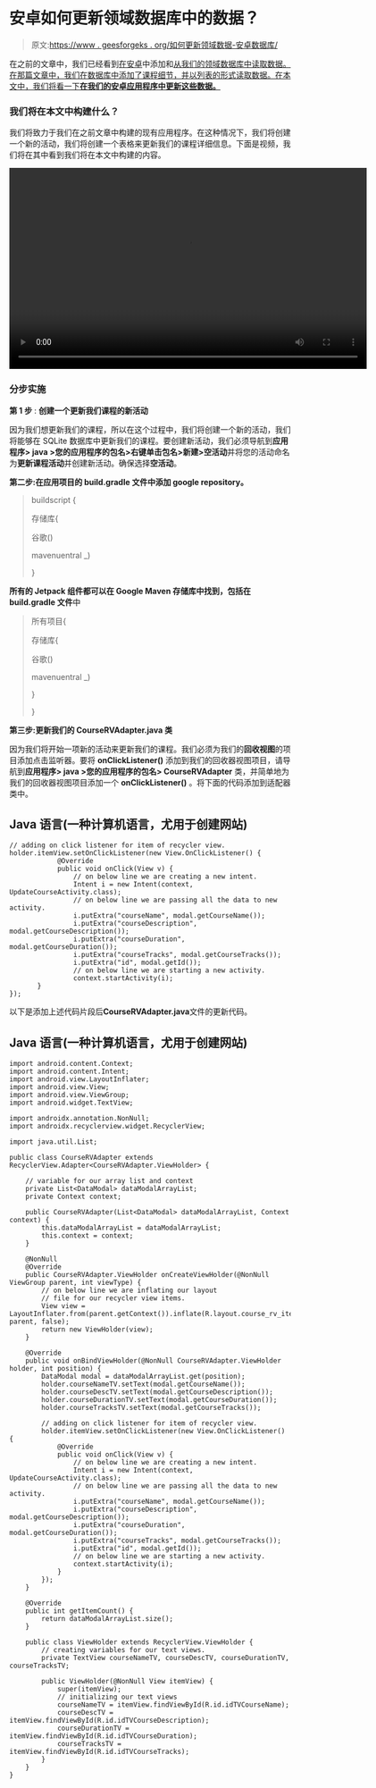 # 安卓如何更新领域数据库中的数据？

> 原文:[https://www . geesforgeks . org/如何更新领域数据-安卓数据库/](https://www.geeksforgeeks.org/how-to-update-data-in-realm-database-in-android/)

在之前的文章中，我们已经看到[在安卓](https://www.geeksforgeeks.org/how-to-install-and-add-data-to-realm-database-in-android/)中添加和[从我们的领域数据库中读取数据。在那篇文章中，我们在数据库中添加了课程细节，并以列表的形式读取数据。在本文中，我们将看一下**在我们的安卓应用程序中更新这些数据。**](https://www.geeksforgeeks.org/how-to-read-data-from-realm-database-in-android/)

### 我们将在本文中构建什么？

我们将致力于我们在之前文章中构建的现有应用程序。在这种情况下，我们将创建一个新的活动，我们将创建一个表格来更新我们的课程详细信息。下面是视频，我们将在其中看到我们将在本文中构建的内容。

<video class="wp-video-shortcode" id="video-580198-1" width="640" height="360" preload="metadata" controls=""><source type="video/mp4" src="https://media.geeksforgeeks.org/wp-content/uploads/20210320111617/20210320_111504.mp4?_=1">[https://media.geeksforgeeks.org/wp-content/uploads/20210320111617/20210320_111504.mp4](https://media.geeksforgeeks.org/wp-content/uploads/20210320111617/20210320_111504.mp4)</video>

### **分步实施**

**第 1 步** : **创建一个更新我们课程的新活动**

因为我们想更新我们的课程，所以在这个过程中，我们将创建一个新的活动，我们将能够在 SQLite 数据库中更新我们的课程。要创建新活动，我们必须导航到**应用程序> java >您的应用程序的包名>右键单击包名>新建>空活动**并将您的活动命名为**更新课程活动**并创建新活动。确保选择**空活动**。

**第二步:在应用项目的 build.gradle 文件中添加 google repository。**

> buildscript {
> 
> 存储库{
> 
> 谷歌()
> 
> mavenuentral _)
> 
> }

**所有的 Jetpack 组件都可以在 Google Maven 存储库中找到，包括在 build.gradle 文件**中

> 所有项目{
> 
> 存储库{
> 
> 谷歌()
> 
> mavenuentral _)
> 
> }
> 
> }

**第三步:更新我们的 CourseRVAdapter.java 类**

因为我们将开始一项新的活动来更新我们的课程。我们必须为我们的**回收视图**的项目添加点击监听器。要将 **onClickListener()** 添加到我们的回收器视图项目，请导航到**应用程序> java >您的应用程序的包名> CourseRVAdapter** 类，并简单地为我们的回收器视图项目添加一个 **onClickListener()** 。将下面的代码添加到适配器类中。

## Java 语言(一种计算机语言，尤用于创建网站)

```
// adding on click listener for item of recycler view.
holder.itemView.setOnClickListener(new View.OnClickListener() {
            @Override
            public void onClick(View v) {
                // on below line we are creating a new intent.
                Intent i = new Intent(context, UpdateCourseActivity.class);
                // on below line we are passing all the data to new activity.
                i.putExtra("courseName", modal.getCourseName());
                i.putExtra("courseDescription", modal.getCourseDescription());
                i.putExtra("courseDuration", modal.getCourseDuration());
                i.putExtra("courseTracks", modal.getCourseTracks());
                i.putExtra("id", modal.getId());
                // on below line we are starting a new activity.
                context.startActivity(i);
       }
});
```

以下是添加上述代码片段后**CourseRVAdapter.java**文件的更新代码。

## Java 语言(一种计算机语言，尤用于创建网站)

```
import android.content.Context;
import android.content.Intent;
import android.view.LayoutInflater;
import android.view.View;
import android.view.ViewGroup;
import android.widget.TextView;

import androidx.annotation.NonNull;
import androidx.recyclerview.widget.RecyclerView;

import java.util.List;

public class CourseRVAdapter extends RecyclerView.Adapter<CourseRVAdapter.ViewHolder> {

    // variable for our array list and context
    private List<DataModal> dataModalArrayList;
    private Context context;

    public CourseRVAdapter(List<DataModal> dataModalArrayList, Context context) {
        this.dataModalArrayList = dataModalArrayList;
        this.context = context;
    }

    @NonNull
    @Override
    public CourseRVAdapter.ViewHolder onCreateViewHolder(@NonNull ViewGroup parent, int viewType) {
        // on below line we are inflating our layout
        // file for our recycler view items.
        View view = LayoutInflater.from(parent.getContext()).inflate(R.layout.course_rv_item, parent, false);
        return new ViewHolder(view);
    }

    @Override
    public void onBindViewHolder(@NonNull CourseRVAdapter.ViewHolder holder, int position) {
        DataModal modal = dataModalArrayList.get(position);
        holder.courseNameTV.setText(modal.getCourseName());
        holder.courseDescTV.setText(modal.getCourseDescription());
        holder.courseDurationTV.setText(modal.getCourseDuration());
        holder.courseTracksTV.setText(modal.getCourseTracks());

        // adding on click listener for item of recycler view.
        holder.itemView.setOnClickListener(new View.OnClickListener() {
            @Override
            public void onClick(View v) {
                // on below line we are creating a new intent.
                Intent i = new Intent(context, UpdateCourseActivity.class);
                // on below line we are passing all the data to new activity.
                i.putExtra("courseName", modal.getCourseName());
                i.putExtra("courseDescription", modal.getCourseDescription());
                i.putExtra("courseDuration", modal.getCourseDuration());
                i.putExtra("courseTracks", modal.getCourseTracks());
                i.putExtra("id", modal.getId());
                // on below line we are starting a new activity.
                context.startActivity(i);
            }
        });
    }

    @Override
    public int getItemCount() {
        return dataModalArrayList.size();
    }

    public class ViewHolder extends RecyclerView.ViewHolder {
        // creating variables for our text views.
        private TextView courseNameTV, courseDescTV, courseDurationTV, courseTracksTV;

        public ViewHolder(@NonNull View itemView) {
            super(itemView);
            // initializing our text views
            courseNameTV = itemView.findViewById(R.id.idTVCourseName);
            courseDescTV = itemView.findViewById(R.id.idTVCourseDescription);
            courseDurationTV = itemView.findViewById(R.id.idTVCourseDuration);
            courseTracksTV = itemView.findViewById(R.id.idTVCourseTracks);
        }
    }
}
```